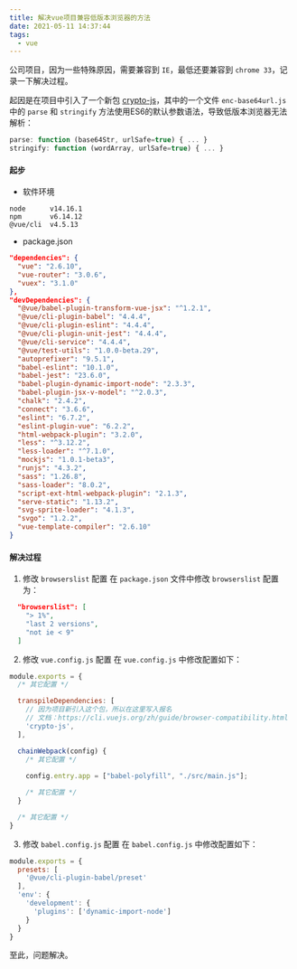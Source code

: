 ```yaml
---
title: 解决vue项目兼容低版本浏览器的方法
date: 2021-05-11 14:37:44
tags:
  - vue
---
```


公司项目，因为一些特殊原因，需要兼容到 `IE`，最低还要兼容到 `chrome 33`，记录一下解决过程。

起因是在项目中引入了一个新包 [crypto-js](https://github.com/brix/crypto-js)，其中的一个文件 `enc-base64url.js` 中的 `parse` 和 `stringify` 方法使用ES6的默认参数语法，导致低版本浏览器无法解析：
```js
parse: function (base64Str, urlSafe=true) { ... }
stringify: function (wordArray, urlSafe=true) { ... }
```

#### 起步
- 软件环境
```
node      v14.16.1
npm       v6.14.12
@vue/cli  v4.5.13
```
- package.json
```json
"dependencies": {
  "vue": "2.6.10",
  "vue-router": "3.0.6",
  "vuex": "3.1.0"
},
"devDependencies": {
  "@vue/babel-plugin-transform-vue-jsx": "^1.2.1",
  "@vue/cli-plugin-babel": "4.4.4",
  "@vue/cli-plugin-eslint": "4.4.4",
  "@vue/cli-plugin-unit-jest": "4.4.4",
  "@vue/cli-service": "4.4.4",
  "@vue/test-utils": "1.0.0-beta.29",
  "autoprefixer": "9.5.1",
  "babel-eslint": "10.1.0",
  "babel-jest": "23.6.0",
  "babel-plugin-dynamic-import-node": "2.3.3",
  "babel-plugin-jsx-v-model": "^2.0.3",
  "chalk": "2.4.2",
  "connect": "3.6.6",
  "eslint": "6.7.2",
  "eslint-plugin-vue": "6.2.2",
  "html-webpack-plugin": "3.2.0",
  "less": "^3.12.2",
  "less-loader": "^7.1.0",
  "mockjs": "1.0.1-beta3",
  "runjs": "4.3.2",
  "sass": "1.26.8",
  "sass-loader": "8.0.2",
  "script-ext-html-webpack-plugin": "2.1.3",
  "serve-static": "1.13.2",
  "svg-sprite-loader": "4.1.3",
  "svgo": "1.2.2",
  "vue-template-compiler": "2.6.10"
}
```

#### 解决过程
1. 修改 `browserslist` 配置
在 `package.json` 文件中修改 `browserslist` 配置为：
```json
  "browserslist": [
    "> 1%",
    "last 2 versions",
    "not ie < 9"
  ]
```

2. 修改 `vue.config.js` 配置
在 `vue.config.js` 中修改配置如下：
```js
module.exports = {
  /* 其它配置 */

  transpileDependencies: [
    // 因为项目新引入这个包，所以在这里写入报名
    // 文档：https://cli.vuejs.org/zh/guide/browser-compatibility.html
    'crypto-js',
  ],

  chainWebpack(config) {
    /* 其它配置 */
    
    config.entry.app = ["babel-polyfill", "./src/main.js"];

    /* 其它配置 */
  }

  /* 其它配置 */
}
```

3. 修改 `babel.config.js` 配置
在 `babel.config.js` 中修改配置如下：
```js
module.exports = {
  presets: [ 
    '@vue/cli-plugin-babel/preset'
  ],
  'env': {
    'development': {
      'plugins': ['dynamic-import-node']
    }
  }
}
```

至此，问题解决。